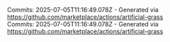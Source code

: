 Commits: 2025-07-05T11:16:49.078Z - Generated via https://github.com/marketplace/actions/artificial-grass
<br>
Commits: 2025-07-05T11:16:49.078Z - Generated via https://github.com/marketplace/actions/artificial-grass
<br>
